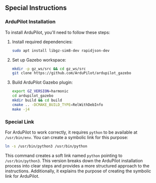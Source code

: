 ## Special Instructions

### ArduPilot Installation

To install ArduPilot, you'll need to follow these steps:

1. Install required dependencies:

    ```sh
    sudo apt install libgz-sim8-dev rapidjson-dev
    ```

2. Set up Gazebo workspace:

    ```sh
    mkdir -p gz_ws/src && cd gz_ws/src
    git clone https://github.com/ArduPilot/ardupilot_gazebo
    ```

3. Build ArduPilot Gazebo plugin:

    ```sh
    export GZ_VERSION=harmonic
    cd ardupilot_gazebo
    mkdir build && cd build
    cmake .. -DCMAKE_BUILD_TYPE=RelWithDebInfo
    make -j4
    ```

### Special Link

For ArduPilot to work correctly, it requires `python` to be available at `/usr/bin/env`. You can create a symbolic link for this purpose:

```sh
ln -s /usr/bin/python3 /usr/bin/python
```

This command creates a soft link named `python` pointing to `/usr/bin/python3`.
This version breaks down the ArduPilot installation process into clear steps and provides a more structured approach to the instructions. Additionally, it explains the purpose of creating the symbolic link for ArduPilot.
